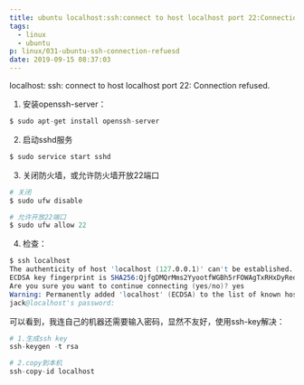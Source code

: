 ```yaml
---
title: ubuntu localhost:ssh:connect to host localhost port 22:Connection refused
tags:
  - linux
  - ubuntu
p: linux/031-ubuntu-ssh-connection-refuesd
date: 2019-09-15 08:37:03
---
```


localhost: ssh: connect to host localhost port 22: Connection refused.

1. 安装openssh-server：

  ```s
  $ sudo apt-get install openssh-server  
  ```
2. 启动sshd服务
  ```s
  $ sudo service start sshd  
  ```
3. 关闭防火墙，或允许防火墙开放22端口
  ```s
  # 关闭
  $ sudo ufw disable

  # 允许开放22端口
  $ sudo ufw allow 22
  ```
4. 检查：
  ```s
  $ ssh localhost
  The authenticity of host 'localhost (127.0.0.1)' can't be established.
  ECDSA key fingerprint is SHA256:QjfgDMQrMms2YyootfWGBh5rFOWAgTxRHxDyRedmTTg.
  Are you sure you want to continue connecting (yes/no)? yes
  Warning: Permanently added 'localhost' (ECDSA) to the list of known hosts.
  jack@localhost's password: 
  ```

可以看到，我连自己的机器还需要输入密码，显然不友好，使用ssh-key解决：
```s
# 1.生成ssh key
ssh-keygen -t rsa

# 2.copy到本机
ssh-copy-id localhost
```

